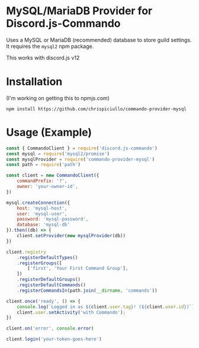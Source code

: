 # MySQL/MariaDB Provider for Discord.js-Commando
Uses a MySQL or MariaDB (recommended) database to store guild settings. It requires the `mysql2` npm package.

This works with discord.js v12

# Installation
(I'm working on getting this to npmjs.com)
```
npm install https://github.com/chrispiciullo/commando-provider-mysql
```

# Usage (Example)
```js
const { CommandoClient } = require('discord.js-commando')
const mysql = require('mysql2/promise')
const mysqlProvider = require('commando-provider-mysql')
const path = require('path')

const client = new CommandoClient({
	commandPrefix: '?',
	owner: 'your-owner-id',
})

mysql.createConnection({
	host: 'mysql-host',
	user: 'mysql-user',
	password: 'mysql-password',
	database: 'mysql-db'
}).then((db) => {
	client.setProvider(new mysqlProvider(db))
})

client.registry
	.registerDefaultTypes()
	.registerGroups([
		['first', 'Your First Command Group'],
	])
	.registerDefaultGroups()
	.registerDefaultCommands()
	.registerCommandsIn(path.join(__dirname, 'commands'))

client.once('ready', () => {
	console.log(`Logged in as ${client.user.tag}! (${client.user.id})`)
	client.user.setActivity('with Commando');
})

client.on('error', console.error)

client.login('your-token-goes-here')
```